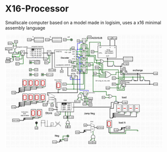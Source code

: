 # X16-Processor
Smallscale computer based on a model made in logisim, uses a x16 minimal assembly language

![prototype](https://raw.githubusercontent.com/Alex-Carter01/X16-Processor/master/Preview.JPG)
